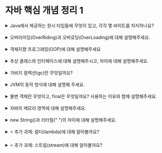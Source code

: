 
# 자바 핵심 개념 정리 1
<details>
<summary>Java에서 제공하는 원시 타입들에 무엇이 있고, 각각 몇 바이트를 차지하나요?</summary>
<div markdown="1">
자바에서 제공하는 원시 타입은 정수형, 실수형, 문자형, 논리형이 있다. 
정수형 타입에는 byte, short, int, long이 있고 각각 byte는 1바이트, short는 2바이트, int는 4바이트, long은 8바이트를 차지한다. 
실수형 타입에는 float과 double이 있고 float은 4바이트, double은 8바이트이다. 
문자형 타입에는 2바이트를 차지하는 char가 있다. 
논리형 타입에는 1바이트를 차지하는 boolean이 있다.
</div>
</details>
<br>

<details>
<summary>오버라이딩(OverRiding)과 오버로딩(OverLoading)에 대해 설명해주세요.</summary>
<div markdown="1">
오버라이딩과 오버로딩은 자바에서 다형성을 구현하는 방식이다.
오버라이딩(OverRiding)은 상위 클래스의 메서드를 하위 클래스에서 재정의하여 사용하는 것이다.
오버로딩(OverLoading)은 이름이 같은 메서드를 매개변수의 타입과 개수에 따라 여러 개를 정의하는 것이다. 메서드를 호출할 때의 매개변수에 따라 맞는 메서드가 호출되는 방식이다.
</div>
</details>
<br>

<details>
<summary>객체지향 프로그래밍(OOP)에 대해 설명해주세요</summary>
<div markdown="1">
객체지향 프로그래밍은 현실 세계를 모델링하여 상태와 행동으로 구성된 객체를 만들어서 그 고유한 객체들 간의 상호작용으로 프로그램을 만드는 접근법이다.

객체지향 프로그래밍의 핵심특징은 추상화(Abstraction), 상속(Inheritance), 다형성(Polymorphism), 캡슐화(Encapsulation)이다.
(1) 추상화
  핵심적인 부분만을 표현하기 위해 클래스들의 공통적인 특성(변수, 메서드)들을 묶어서 표현하는 것
(2) 상속
  부모 클래스에 정의된 변수 및 메서드를 자식 클래스에서 상속받아 사용하는 것
(3) 다형성
  클래스의 메서드 등을 다양한 형태로 표현하는 것
(4) 캡슐화
  데이터와 코드를 외부에서는 알 수 없게 은닉하고, 메서드를 통해서만 사용이 가능하게 하는 것

객체지향 프로그래밍의 장점은 코드의 재사용이 용이하고 유지, 보수가 쉽다는 점이다.
</div>
</details>
<br>

<details>
<summary>추상 클래스와 인터페이스에 대해 설명해주시고, 차이에 대해 설명해주세요.</summary>
<div markdown="1">
추상클래스와 인터페이스는 객체지향 프로그래밍의 추상화와 다형성을 구현하는 데 사용되는 두 가지 개념이다.

추상클래스
 추상클래스는 하위 래스들의 공통점들을 모아 추상화하여 만든 클래스이다.
 추상 클래스는 내용이 구현되지 않은 메소드인 추상 메소드를 하나 이상 포함하고 일반적인 필드, 메서드, 생성자도 가질 수 있다. 추상 클래스는 직접 객체를 생성할 수 없으며, 추상 클래스를 상속받은 하위 클래스에서 추상 메서드를 오버라이드하여 사용한다.

인터페이스
 인터페이스는 추상 메소드와 상수만을 정의하는 특별한 형태의 추상 클래스이다. 인터페이스는 객체를 생성할 수 없으며, 클래스가 인터페이스를 구현(implement)하여 인터페이스 내의 모든 메소드를 오버라이드해야 한다. 

차이점 
(1) 단일상속/다중상속
 추상클래스는 단일상속만 가능하다. 하나의 클래스는 오직 하나의 추상클래스만을 상속받을 수 있다. 
 그러나 인터페이스는 다중 상속이 가능하다. 하나의 클래스가 여러 개의 인터페이스를 구현할 수 있다.

(2) 사용목적
 추상 클래스는 extends 키워드를 사용해서 자신의 기능들을 하위 클래스로 확장시키는 개념이다. 추상 클래스는 상속받을 클래스들이
 공통으로 가지는 메소드와 필드가 많을 때 중목 멤버를 통합하는 역할을 한다.
 반면, 인터페이스는 부모 자식 관계에 얽매이지 않고, 공통 기능이 필요한 클래스가 구현하는 것을 목적으로 한다. 서로 관련성 없는 클래스들의 공통 기능을 묶어 추상화할 때 사용되는 것이다.
</div>
</details>
<br>

<details>
<summary>가비지 컬렉션(gc)란 무엇일까요?</summary>
<div markdown="1">
가비지 컬렉션(gc)
 가비지 컬렉션은 Heap 영역에서 동적으로 할당된 메모리 중에서 사용되지 않는 메모리 객체를 찾아내서 제거하는 과정을 말한다. 이 과정은 프로그래머가 명시적으로 메모리를 해제하는 것이 아니라, 프로그램 실행 도중에 JVM에 의해 자동으로 수행된다.

Mark And Sweep
 Mark And Sweep 알고리즘은 가비지 컬렉션이 동작하는 원리이다. 가비지 컬렉션에서는 해당 객체에 접근 가능한지에 대한 여부(참조되고 있는지 여부)를 메모리 해제의 기준으로 삼고 있어 아무 데서도 참조되지 않는 객체를 가비지(gabage)로 판단하여 제거한다.
 Mark And Sweep은 ‘Mark-Sweep-Compact’ 단계로 나뉜다.
    -Mark 단계는 메모리 영역을 스캔하면서 어떤 객체들을 살려둘지 식별하는 단계이다.
    -Sweep 단계는 참조되지 않는 객체들을 제거하고 살아있는 객체들만 메모리를 점유하고 있도록 하는 단계이다.
    -Compact 단계에서는 Sweep 후에 분산된 객체들을 Heap의 시작 주소로 모아 메모리가 할당된 부분과 그렇지 않은 부분으로 압축한다.
</div>
</details>
<br>

<details>
<summary>JVM의 동작 방식에 대해 설명해 주세요.</summary>
<div markdown="1">
JVM은 자바 가상 머신(Java Virtual Machine)으로 자바 애플리케이션을 실행하는 가상 머신이다.

JVM의 동작방식
(1) 자바 프로그램을 실행하면 JVM은 OS로부터 메모리를 할당받는다.

(2) 자바 컴파일러(javac)가 자바 소스코드(.java)를 자바 바이트 코드(.class)로 컴파일한다.

(3) Class Loader는 동적 로딩을 통해 필요한 클래스들을 로딩 및 링크하여 Runtime Data Area에 올린다.
 -클래스 로더(Class Loader)는 JVM 내로 클래스 파일(*.class)을 동적으로 로드하고, 링크를 통해 배치하는 작업을 수행하는 모듈이다. 즉, 로드된 바이트 코드(.class)들을 엮어서 JVM의 메모리 영역인 Runtime Data Areas에 배치한다.
 
 -클래스를 메모리에 올리는 로딩 기능은 한 번에 메모리에 올리지 않고, 어플리케이션에서 필요한 경우 동적으로 메모리에 적재하게 된다.
 -클래스 파일의 로딩 순서는 다음과 같이 3단계로 구성된다.(Loading → Linking → Initialization)
   - Loading(로드) : 클래스 파일을 가져와서 JVM의 메모리에 로드한다.
   - Linking(링크) : 클래스 파일을 사용하기 위해 검증하는 과정이다.
        Verifying(검증) : 읽어 들인 클래스가 JVM 명세에 명시된 대로 구성되어 있는지 검사한다.
        preparing(준비) : 클래스가 필요로 하는 메모리를 할당한다.
        Resolving(분석) : 클래스의 상수 풀 내 모든 심볼릭 레퍼런스를 다이렉트 레퍼런스로 변경한다.
   - Initialization(초기화) : 클래스 변수들을 적절한 값으로 초기화한다.( static 필드들을 설정된 값으로 초기화 등 )

(4) Runtime Data Area에 로딩된 바이트 코드는 Execution Engine을 통해 해석된다.
 -실행 엔진(Execution Engine)은 클래스 로더를 통해 런타임 데이터 영역에 배치된 바이트 코드를 명령어 단위로 읽어서 실행한다.
 -자바 바이트 코드(*.class)는 기계가 바로 수행할 수 있는 언어보다는 가상머신이 이해할 수 있는 중간 레벨로 컴파일된 코드이다. 그래서 실행 엔진은 이와 같은 바이트 코드를 실제로 JVM 내부에서 기계가 실행할 수 있는 형태로 변경해준다.

(5) 이 과정에서 Execution Engine에 의해 Garbage Collector의 작동과 Thread 동기화가 이루어진다.
 -Garbage Collector(가비지 컬렉터)는 프로그램이 동적으로 할당한 메모리 영역 중에서 사용하지 않는 영역을 자동으로 해제하는 역할을 한다. Execution Engine은 프로그램이 실행되는 동안 Garbage Collector를 호출하여 불필요한 메모리를 정리하고, 이를 효율적으로 관리한다.
 -Thread 동기화는 다중 스레드 환경에서 발생하는 문제를 해결하기 위한 기술이다. 여러 스레드가 동시에 공유 자원에 접근할 때 발생하는 데이터 불일치 문제나 경쟁 조건을 해결하기 위해 스레드 간의 작업을 조율하는 것을 말한다. Execution Engine은 다중 스레드 프로그램에서 동기화 작업을 지원하고 스레드 간의 상호작용을 관리한다.
</div>
</details>
<br>

<details>
<summary>불변 객체란 무엇이고, final은 무엇일까요? 사용하는 이유와 함께 설명해주세요.</summary>
<div markdown="1">
불변객체
 불변 객체는 객체 생성 이후 상태가 변하지 않는, 변경할 수 없는 객체를 말한다. 불변 객체는 객체의 내부 상태를 제공하는 메소드를 제공하지 않거나 방어적 복사(defensive-copy)를 통해 제공한다. 대표적으로 Java의 String, Integer, Double 등이 있다.

 방어적 복사(defensive copy)는 객체의 주소를 복사하지 않고 객체의 내부 값을 참조하여 복사하는 방법이다. 이렇게 복사한 복사본은 원본과 다른 객체를 참조하게 되지만, 해당 객체 내부에 있는 객체들은 원본과 동일한 주소를 참조한다.
 
 이와 같이 불변객체를 만들기 위해서 java에서는 final 키워드를 제공한다. 변수 혹은 클래스에 final 키워드를 붙이면 불변객체를 만들 수 있다.

불변 객체를 사용하는 이유
 (1) 멀티 쓰레드 환경에서 동기화를 고려하지 않아도 된다.
    멀티 쓰레드 환경에서 공유 자원이 불변이라면 항상 동일한 값을 반환하기 때문에 동기화를 고려하지 않아도 된다. 이를 통해 안정성을 보장할 수 있다.
 
 (2) 실패 원자적인(Failure Atomic) 메소드를 만들 수 있다.
   불변 객체를 사용하면 어떠한 예외가 발생하여도 불안정한 상태에 빠지지 않고 메소드 호출 전의 상태를 유지할 수 있다.
 
 (3) 타인이 작성한 함수를 예측가능하며 안전하게 사용할 수 있다.
   불변성이 보장된 함수라면 다른 사람이 개발한 함수를 위험없이 이용할 수 있다. 마찬가지로 다른 사람도 내가 작성한 메소드를 호출하여도 값이 변하지 않음을 보장받을 수 있다.
</div>
</details>
<br>

<details>
<summary>자바의 메모리 영역에 대해 설명해주세요.</summary>
<div markdown="1">
자바 프로그램이 실행되면 JVM(자바 가상 머신)은 OS로부터 메모리를 할당받고, 그 메모리를 용도에 따라서 여러 영역으로 나누어 관리한다.
자바의 메모리 공간은 크게 Method(Static) 영역, Stack 영역, Heap 영역으로 구분되고, 데이터 타입에 따라 각 영역에 할당된다.

Method(Static) 영역 : 멤버 변수(필드), 클래스 변수(Static 변수), 상수(final), 생성자(constructor)와 메소드(method)등을 저장하는 공간.
     - Method 영역에 있는 것은 어느 곳에서나 접근이 가능하다.
     - Method 영역은 프로그램의 시작부터 종료까지 메모리에 남아있다.

Stack 영역 : 메소드 내에서 정의하는 기본 자료형에 해당되는 지역변수와 매개변수 데이터 값이 저장되는 공간.
     - 메소드가 호출될 때 메모리에 할당되고 종료되면 메모리가 해제된다. 
     - LIFO(Last In First Out) 구조를 갖고 변수에 새로운 데이터가 할당되면 이전 데이터는 지워진다.

Heap 영역 : new 키워드로 생성되는 객체(인스턴스), 배열 등이 저장되는 공간으로 프로그램 상에서 데이터를 저장하기 위해 동적으로 할당하여 
     사용하는 영역.
     - Stack 영역과 다르게 보관되는 메모리가 호출이 끝나더라도 삭제되지 않고 유지된다.
</div>
</details>
<br>

<details>
<summary>new String()과 리터럴(" ")의 차이에 대해 설명해주세요.</summary>
<div markdown="1">
new String()과 리터럴(" ") 두 가지 모두 String 객체를 생성하지만 저장되는 메모리 구조에 차이가 있다.

new String()은 new 키워드로 인스턴스를 생성하기 때문에 Heap 메모리 영역에 저장된다. new String()으로 같은 String 값을 가지는 객체를 여러 개 생성할 경우, Heap 영역에는 생성한 객체의 수만큼의 String값이 저장된다.

반면, 리터럴(" ")은 Heap 안에 있는 String Pool 영역에 저장된다. 리터럴로 생성된 같은 String 값을 가지는 객체들은 같은 주소값을 참조한다. 즉, 리터럴(" ")로 같은 String 값을 가지는 객체를 여러 개 생성할 경우, String Pool 영역의 한 개의 String값을 여러 객체가 참조하는 것이다.
</div>
</details>
<br>

<details>
<summary>⭐️ 추가 과제: 람다(lambda)에 대해 알아볼까요?</summary>
<div markdown="1">
람다
 람다 표현식(lambda expression)이란 익명 함수의 한 형태이다. 간단히 말해 자바의 메소드를 간결한 함수 식으로 표현한 것이다. 람다 표현식은 람다 파라미터, 화살표, 람다 바디로 구성된다. 자바에서 메서드를 람다식으로 표현하면 메서드의 이름과 반환값을 생략할 수 있고 이를 변수에 넣어 자바 코드가 매우 간결해지는 장점이 있다.

 int add(int a, int b) {
   return a+b;
 } 
 위와 같은 메소드 표현식을 메서드 타입, 메서드 이름, 매개변수 타입, 중괄호, return 문을 생략하고, 화살표 기호를 넣음으로써 코드를 함축하여 아래와 같은 람다식으로 나타낼 수 있는 것이다.
 (a, b) → a+b;


함수형 인터페이스(Functional Interface)
 함수형 인터페이스(Functional Interface)는 딱 하나의 추상 메서드를 지정하는 인터페이스다. 이러한 인터페이스는 람다식을 사용하여 간단하게 구현하여 사용할 수 있다.

 public interface Runnable {
    void run();
 }
 위와 같은 함수형 인터페이스를 아래와 같이 람다식으로 구현할 수 있다.
 Runnable runnable = () -> System.out.println("Hello");

 위 람다 표현식은 아래와 같은 익명 클래스의 인스턴스로 취급할 수 있다. 
 Runnable runnable = new Runnable() {
    @Override
    public void run() {
        System.out.println("Hello");
    }
 };

 위와 같은 방식으로 자바에서 함수형 인터페이스의 추상 메서드를 람다 표현식으로 직접 구현하여 전달할 수 있다.
</div>
</details>
<br>

<details>
<summary>⭐️ 추가 과제: 스트림(stream)에 대해 알아볼까요?</summary>
<div markdown="1">
스트림(Stream)
 자바에서의 스트림(Stream)은 데이터를 다루는 데 사용되는 추상화된 개념이다. 스트림은 데이터의 연속적인 흐름을 나타내며, 람다식을 이용하여 데이터의 소스(예: 배열, 컬렉션, 파일 등)를 조작 및 가공, 변환하여 원하는 값으로 반환해 주는 인터페이스를 의미한다.

스트림의 특징
 (1)원본의 데이터를 변경하지 않는다.
   스트림은 원본 데이터를 조회하여 별도의 Stream 객체로 생성한다. 그렇기 때문에 배열의 정렬이나 필터링 작업을 하더라도 원본 데이터가 변경되지 않는다.
 (2)스트림은 재사용이 불가능하여 일회용으로 사용된다.
   스트림은 이미 사용이 되어 닫혔다면 재사용이 불가능하여 새로운 Stream을 생성해주어야 한다.
 (3)스트림은 내부 반복으로 작업을 처리한다.
   스트림 내에서 내부적으로 반복문을 처리하기에 간결한 소스코드의 작성이 가능하다.

스트림의 사용과정
 Stream의 객체를 구성하고자 할 때에 "Stream 생성 → 중간 연산→ 최종 연산"의 세 단계의 과정을 통하여서 처리가 이루어진다.
</div>
</details>
<br>
